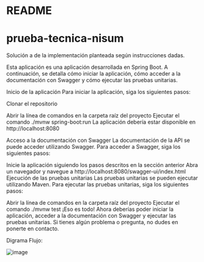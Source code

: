 # README
# prueba-tecnica-nisum
Solución a de la implementación planteada según instrucciones dadas.

Esta aplicación es una aplicación desarrollada en Spring Boot. A continuación, se detalla cómo iniciar la aplicación, cómo acceder a la documentación con Swagger y cómo ejecutar las pruebas unitarias.

Inicio de la aplicación
Para iniciar la aplicación, siga los siguientes pasos:

Clonar el repositorio

Abrir la línea de comandos en la carpeta raíz del proyecto
Ejecutar el comando ./mvnw spring-boot:run
La aplicación debería estar disponible en http://localhost:8080

Acceso a la documentación con Swagger
La documentación de la API se puede acceder utilizando Swagger. Para acceder a Swagger, siga los siguientes pasos:

Inicie la aplicación siguiendo los pasos descritos en la sección anterior
Abra un navegador y navegue a http://localhost:8080/swagger-ui/index.html
Ejecución de las pruebas unitarias
Las pruebas unitarias se pueden ejecutar utilizando Maven. Para ejecutar las pruebas unitarias, siga los siguientes pasos:

Abrir la línea de comandos en la carpeta raíz del proyecto
Ejecutar el comando ./mvnw test
¡Eso es todo! Ahora deberías poder iniciar la aplicación, acceder a la documentación con Swagger y ejecutar las pruebas unitarias. Si tienes algún problema o pregunta, no dudes en ponerte en contacto.

Digrama Flujo:

![image](https://user-images.githubusercontent.com/32422312/222023680-fa169e9e-74f4-4515-9a24-d130051faecc.png)
